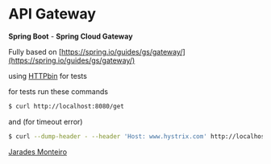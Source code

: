 # API Gateway

**Spring Boot** - **Spring Cloud Gateway**

Fully based on [https://spring.io/guides/gs/gateway/](https://spring.io/guides/gs/gateway/)

using [HTTPbin](https://httpbin.org/) for tests

for tests run these commands
```sh
$ curl http://localhost:8080/get
```
and (for timeout error)

```sh
$ curl --dump-header - --header 'Host: www.hystrix.com' http://localhost:8080/delay/3
```

[Jarades Monteiro](https://www.linkedin.com/in/jarades/)